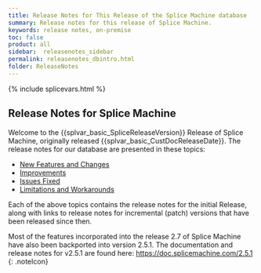 ```yaml
---
title: Release Notes for This Release of the Splice Machine database
summary: Release notes for this release of Splice Machine.
keywords: release notes, on-premise
toc: false
product: all
sidebar:  releasenotes_sidebar
permalink: releasenotes_dbintro.html
folder: ReleaseNotes
---
```

<section>
<div class="TopicContent" data-swiftype-index="true" markdown="1">
{% include splicevars.html %}

# Release Notes for Splice Machine

Welcome to the {{splvar_basic_SpliceReleaseVersion}} Release of Splice Machine, originally released  {{splvar_basic_CustDocReleaseDate}}. The release notes for our database are presented in these topics:

* <a href="releasenotes_newfeatures.html">New Features and Changes</a>
* <a href="releasenotes_improvements.html">Improvements</a>
* <a href="releasenotes_bugfixes.html">Issues Fixed</a>
* <a href="releasenotes_workarounds.html">Limitations and Workarounds</a>

Each of the above topics contains the release notes for the initial Release, along with links to release notes for incremental (patch) versions that have been released since then.

Most of the features incorporated into the release 2.7 of Splice Machine have also been backported into version 2.5.1. The documentation and release notes for v2.5.1 are found here: <a href="https://doc.splicemachine.com/2.5.1" target="_blank">https://doc.splicemachine.com/2.5.1
{: .noteIcon}


</div>
</section>
